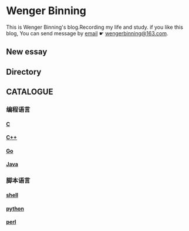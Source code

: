 # Wenger Binning

This is Wenger Binning's blog.Recording my life and study. if you like this blog, You can send message by [email](wengerbinning@163.com) ☛ <wengerbinning@163.com>.

## New essay

## Directory



## CATALOGUE

### 编程语言

#### [C](./languages-of-programming/c/README.md)

#### [C++](./languages-of-programming/cpp/README.md)

#### [Go](./languages-of-programming/go/README.md)

#### [Java](./languages-of-programming/java/README.md)

### 脚本语言

#### [shell](./languages-of-scripts/shell/README.md)

#### [python](./languages-of-scripts/python/README.md)

#### [perl](./languages-of-scripts/perl/README.md)
